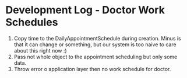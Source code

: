 # Development Log - Doctor Work Schedules

1. Copy time to the DailyAppointmentSchedule during creation. Minus is that it can change or something, but our system is too naive to care about this right now :)
2. Pass not whole object to the appointment scheduling but only some data.
3. Throw error o application layer then no work schedule for doctor.